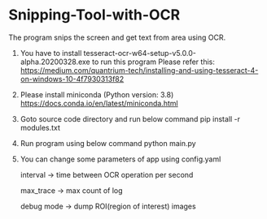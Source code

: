 # Snipping-Tool-with-OCR
The program snips the screen and get text from area using OCR.

1. You have to install tesseract-ocr-w64-setup-v5.0.0-alpha.20200328.exe to run this program
Please refer this: https://medium.com/quantrium-tech/installing-and-using-tesseract-4-on-windows-10-4f7930313f82

2. Please install miniconda (Python version: 3.8)
https://docs.conda.io/en/latest/miniconda.html

3. Goto source code directory and run below command
pip install -r modules.txt

4. Run program using below command
python main.py

5. You can change some parameters of app using config.yaml

      interval -> time between OCR operation per second

      max_trace -> max count of log

      debug mode -> dump ROI(region of interest) images
